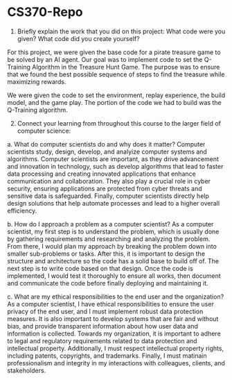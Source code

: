 # CS370-Repo

1. Briefly explain the work that you did on this project: What code were you given? What code did you create yourself?

  For this project, we were given the base code for a pirate treasure game to be solved by an AI agent. Our goal was to implement code to set the Q-Training Algorithm in the Treasure Hunt Game. The purpose was to ensure that we found the best possible sequence of steps to find the treasure while maximizing rewards. 

  We were given the code to set the environment, replay experience, the build model, and the game play. The portion of the code we had to build was the Q-Training algorithm. 

2. Connect your learning from throughout this course to the larger field of computer science:

a. What do computer scientists do and why does it matter?
  Computer scientists study, design, develop, and analyize computer systems and algorithms. Computer scientists are important, as they drive advancement and innovation in technology, such as develop algorithms that lead to faster data processing and creating innovated applications that enhance communication and collaboration. They also play a crucial role in cyber security, ensuring applications are protected from cyber threats and sensitive data is safeguarded. Finally, computer scientists directly help design solutions that help automate processes and lead to a higher overall efficiency.

b. How do I approach a problem as a computer scientist?
  As a computer scientist, my first step is to understand the problem, which is usually done by gathering requirements and researching and analyzing the problem. From there, I would plan my approach by breaking the problem down into smaller sub-problems or tasks. After this, it is important to design the structure and architecture so the code has a solid base to build off of. The next step is to write code based on that design. Once the code is implemented, I would test it thoroughly to ensure all works, then document and communicate the code before finally deploying and maintaining it. 
  
c. What are my ethical responsibilities to the end user and the organization?
  As a computer scientist, I have ethical responsibilities to ensure the user privacy of the end user, and I must implement robust data protection measures. It is also important to develop systems that are fair and without bias, and provide transparent information about how user data and information is collected.
  Towards my organization, it is important to adhere to legal and regulatory requirements related to data protection and intellectual property. Additionally, I must respect intellectual property rights, including patents, copyrights, and trademarks. Finally, I must matinain professionalism and integrity in my interactions with colleagues, clients, and stakeholders. 
  
